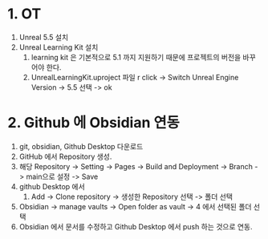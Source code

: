 # 1. OT

1. Unreal 5.5 설치
2. Unreal Learning Kit 설치
	1. learning kit 은 기본적으로 5.1 까지 지원하기 때문에 프로젝트의 버전을 바꾸어야 한다.
	2. UnrealLearningKit.uproject 파일 r click -> Switch Unreal Engine Version -> 5.5 선택 -> ok
# 2. Github 에 Obsidian 연동

1. git, obsidian, Github Desktop 다운로드
2. GitHub 에서 Repository 생성.
3. 해당 Repository -> Setting -> Pages -> Build and Deployment -> Branch -> main으로 설정 -> Save
4. github Desktop 에서
	1. Add -> Clone repository -> 생성한 Repository 선택 -> 폴더 선택
5. Obsidian -> manage vaults -> Open folder as vault -> 4 에서 선택된 폴더 선택
6. Obsidian 에서 문서를 수정하고 Github Desktop 에서 push 하는 것으로 연동.